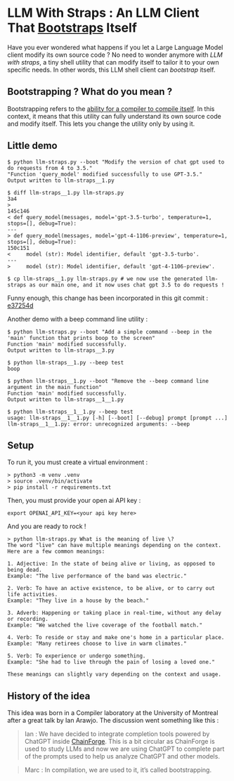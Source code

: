 # LLM With Straps : An LLM Client That [Bootstraps](https://en.wikipedia.org/wiki/Bootstrapping_(compilers)) Itself

Have you ever wondered what happens if you let a Large Language Model client modify its own source code ? No need to wonder anymore with *LLM with straps*, a tiny shell utility that can modify itself to tailor it to your own specific needs. In other words, this LLM shell client can *bootstrap* itself.

## Bootstrapping ? What do you mean ?

Bootstrapping refers to the [ability for a compiler to compile itself](https://en.wikipedia.org/wiki/Bootstrapping_(compilers)). In this context, it means that this utility can fully understand its own source code and modify itself. This lets you change the utility only by using it.

## Little demo

```
$ python llm-straps.py --boot "Modify the version of chat gpt used to do requests from 4 to 3.5."
"Function 'query_model' modified successfully to use GPT-3.5."
Output written to llm-straps__1.py

$ diff llm-straps__1.py llm-straps.py
3a4
> 
145c146
< def query_model(messages, model='gpt-3.5-turbo', temperature=1, stops=[], debug=True):
---
> def query_model(messages, model='gpt-4-1106-preview', temperature=1, stops=[], debug=True):
150c151
<     model (str): Model identifier, default 'gpt-3.5-turbo'.
---
>     model (str): Model identifier, default 'gpt-4-1106-preview'.

$ cp llm-straps__1.py llm-straps.py # we now use the generated llm-straps as our main one, and it now uses chat gpt 3.5 to do requests !
```

Funny enough, this change has been incorporated in this git commit : [e37254d](https://github.com/leo-ard/LLM-With-Straps/commit/e37254dda386a63f7173e0e65a332e8a20cb1a58)

Another demo with a beep command line utility :
```
$ python llm-straps.py --boot "Add a simple command --beep in the 'main' function that prints boop to the screen"
Function 'main' modified successfully.
Output written to llm-straps__3.py

$ python llm-straps__1.py --beep test
boop

$ python llm-straps__1.py --boot "Remove the --beep command line argument in the main function"
Function 'main' modified successfully.
Output written to llm-straps__1__1.py

$ python llm-straps__1__1.py --beep test
usage: llm-straps__1__1.py [-h] [--boot] [--debug] prompt [prompt ...]
llm-straps__1__1.py: error: unrecognized arguments: --beep
```

## Setup 

To run it, you must create a virtual environment : 

```
> python3 -m venv .venv
> source .venv/bin/activate
> pip install -r requirements.txt
```

Then, you must provide your open ai API key : 

```
export OPENAI_API_KEY=<your api key here>
```

And you are ready to rock ! 

```
> python llm-straps.py What is the meaning of live \?
The word "live" can have multiple meanings depending on the context. Here are a few common meanings:

1. Adjective: In the state of being alive or living, as opposed to being dead.
Example: "The live performance of the band was electric."

2. Verb: To have an active existence, to be alive, or to carry out life activities.
Example: "They live in a house by the beach."

3. Adverb: Happening or taking place in real-time, without any delay or recording.
Example: "We watched the live coverage of the football match."

4. Verb: To reside or stay and make one's home in a particular place.
Example: "Many retirees choose to live in warm climates."

5. Verb: To experience or undergo something.
Example: "She had to live through the pain of losing a loved one."

These meanings can slightly vary depending on the context and usage.
```

## History of the idea 

This idea was born in a Compiler laboratory at the University of Montreal after a great talk by Ian Arawjo. The discussion went something like this :

> Ian :
> We have decided to integrate completion tools powered by ChatGPT inside [ChainForge](https://chainforge.ai/). This is a bit circular as ChainForge is used to study LLMs and now we are using ChatGPT to complete part of the prompts used to help us analyze ChatGPT and other models.

> Marc :
> In compilation, we are used to it, it’s called bootstrapping.
